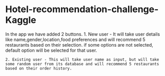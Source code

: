 # Hotel-recommendation-challenge-Kaggle
In the app we have added 2 buttons. 
	1. New user - It will take user details like name,gender,location,food preferences and will recommend 5 restaurants based on their selection. if some options are
			  not selected, default option will be selected for that user.

	2. Existing user - This will take user name as input, but will take some random user from its database and will recommend 5 restaurants based on their order history.
